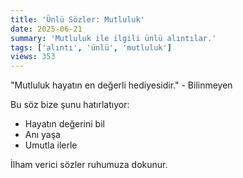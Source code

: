 ```yaml
---
title: 'Ünlü Sözler: Mutluluk'
date: 2025-06-21
summary: 'Mutluluk ile ilgili ünlü alıntılar.'
tags: ['alıntı', 'ünlü', 'mutluluk']
views: 353
---
```


"Mutluluk hayatın en değerli hediyesidir." - Bilinmeyen

Bu söz bize şunu hatırlatıyor:
- Hayatın değerini bil
- Anı yaşa
- Umutla ilerle

İlham verici sözler ruhumuza dokunur.